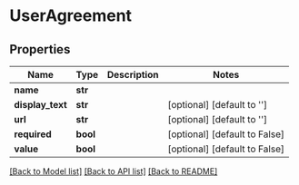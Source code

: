 # UserAgreement

## Properties
Name | Type | Description | Notes
------------ | ------------- | ------------- | -------------
**name** | **str** |  |
**display_text** | **str** |  | [optional] [default to '']
**url** | **str** |  | [optional] [default to '']
**required** | **bool** |  | [optional] [default to False]
**value** | **bool** |  | [optional] [default to False]

[[Back to Model list]](../README.md#documentation-for-models) [[Back to API list]](../README.md#documentation-for-api-endpoints) [[Back to README]](../README.md)
